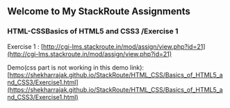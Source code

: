 ## Welcome to My StackRoute Assignments

### HTML-CSSBasics of HTML5 and CSS3 /Exercise 1

Exercise 1 :
 [http://cgi-lms.stackroute.in/mod/assign/view.php?id=21](http://cgi-lms.stackroute.in/mod/assign/view.php?id=21)

Demo(css part is not working in this demo link): [https://shekharrajak.github.io/StackRoute/HTML_CSS/Basics_of_HTML5_and_CSS3/Exercise1.html](https://shekharrajak.github.io/StackRoute/HTML_CSS/Basics_of_HTML5_and_CSS3/Exercise1.html)
